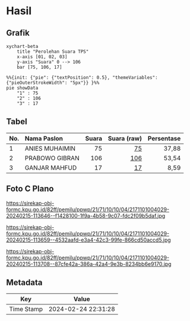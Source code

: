 # Hasil

## Grafik

```mermaid
xychart-beta
    title "Perolehan Suara TPS"
    x-axis [01, 02, 03]
    y-axis "Suara" 0 --> 106
    bar [75, 106, 17]
```

```mermaid
%%{init: {"pie": {"textPosition": 0.5}, "themeVariables": {"pieOuterStrokeWidth": "5px"}} }%%
pie showData
    "1" : 75
    "2" : 106
    "3" : 17
```

## Tabel

| No. | Nama Paslon    | Suara | Suara (raw) | Persentase |
|:--- |:-------------- | -----:| -----------:| ----------:|
| 1   | ANIES MUHAIMIN | 75    | [75][p-1]   | 37,88      |
| 2   | PRABOWO GIBRAN | 106   | [106][p-2]  | 53,54      |
| 3   | GANJAR MAHFUD  | 17    | [17][p-3]   | 8,59       |


[p-1]: https://github.com/gigit-pemilu/pemilu-2024-21-kepulauan-riau/blob/main/pilpres/hitung-suara/sub/21-kepulauan-riau/sub/71-kota-batam/sub/10-batam-kota/sub/1004-belian/sub/029-tps/sub/paslon-1.txt
[p-2]: https://github.com/gigit-pemilu/pemilu-2024-21-kepulauan-riau/blob/main/pilpres/hitung-suara/sub/21-kepulauan-riau/sub/71-kota-batam/sub/10-batam-kota/sub/1004-belian/sub/029-tps/sub/paslon-2.txt
[p-3]: https://github.com/gigit-pemilu/pemilu-2024-21-kepulauan-riau/blob/main/pilpres/hitung-suara/sub/21-kepulauan-riau/sub/71-kota-batam/sub/10-batam-kota/sub/1004-belian/sub/029-tps/sub/paslon-3.txt

## Foto C Plano

https://sirekap-obj-formc.kpu.go.id/82ff/pemilu/ppwp/21/71/10/10/04/2171101004029-20240215-113646--f1428100-1f9a-4b58-9c07-fdc2f09b5daf.jpg

https://sirekap-obj-formc.kpu.go.id/82ff/pemilu/ppwp/21/71/10/10/04/2171101004029-20240215-113659--4532aafd-e3a4-42c3-99fe-866cd50accd5.jpg

https://sirekap-obj-formc.kpu.go.id/82ff/pemilu/ppwp/21/71/10/10/04/2171101004029-20240215-113708--87cfe42a-386a-42a4-9e3b-8234bb6e9170.jpg


## Metadata

| Key        | Value               |
| ---------- | ------------------- |
| Time Stamp | 2024-02-24 22:31:28 |



